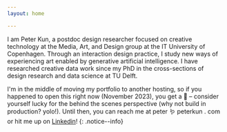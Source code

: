 ```yaml
---
layout: home

---
```


<!-- # Hello! 👋 -->
I am Peter Kun, a postdoc design researcher focused on creative technology at the Media, Art, and Design group at the IT University of Copenhagen. Through an interaction design practice, I study new ways of experiencing art enabled by generative artificial intelligence. I have researched creative data work since my PhD in the cross-sections of design research and data science at TU Delft.

I'm in the middle of moving my portfolio to another hosting, so if you happened to open this right now (November 2023), you get a 🍪 – consider yourself lucky for the behind the scenes perspective (why not build in production? yolo!). Until then, you can reach me at peter 🪱 peterkun . com or hit me up on [Linkedin](https://www.linkedin.com/in/peterkun/)! 
{: .notice--info}

